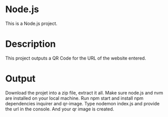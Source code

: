 # Node.js

This is a Node.js project.

# Description

This project outputs a QR Code for the URL of the website entered.

# Output

Download the projet into a zip file, extract it all. Make sure node.js and nvm are installed on your local machine. Run npm start and install npm dependencies inquirer and qr-image. Type nodemon index.js and provide the url in the console. And your qr image is created.
